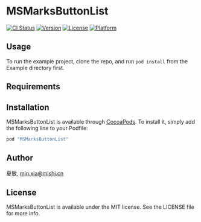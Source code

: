 # MSMarksButtonList

[![CI Status](http://img.shields.io/travis/夏敏/MSMarksButtonList.svg?style=flat)](https://travis-ci.org/夏敏/MSMarksButtonList)
[![Version](https://img.shields.io/cocoapods/v/MSMarksButtonList.svg?style=flat)](http://cocoapods.org/pods/MSMarksButtonList)
[![License](https://img.shields.io/cocoapods/l/MSMarksButtonList.svg?style=flat)](http://cocoapods.org/pods/MSMarksButtonList)
[![Platform](https://img.shields.io/cocoapods/p/MSMarksButtonList.svg?style=flat)](http://cocoapods.org/pods/MSMarksButtonList)

## Usage

To run the example project, clone the repo, and run `pod install` from the Example directory first.

## Requirements

## Installation

MSMarksButtonList is available through [CocoaPods](http://cocoapods.org). To install
it, simply add the following line to your Podfile:

```ruby
pod "MSMarksButtonList"
```

## Author

夏敏, min.xia@mishi.cn

## License

MSMarksButtonList is available under the MIT license. See the LICENSE file for more info.
